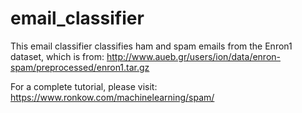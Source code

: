 # email_classifier

This email classifier classifies ham and spam emails from the Enron1 dataset, which is from:
http://www.aueb.gr/users/ion/data/enron-spam/preprocessed/enron1.tar.gz

For a complete tutorial, please visit:
https://www.ronkow.com/machinelearning/spam/
